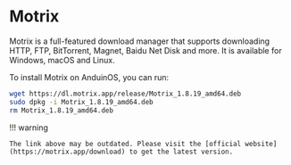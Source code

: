 # Motrix

Motrix is a full-featured download manager that supports downloading HTTP, FTP, BitTorrent, Magnet, Baidu Net Disk and more. It is available for Windows, macOS and Linux.

To install Motrix on AnduinOS, you can run:

<!-- The link needs to be updated regularly. -->

```bash
wget https://dl.motrix.app/release/Motrix_1.8.19_amd64.deb
sudo dpkg -i Motrix_1.8.19_amd64.deb
rm Motrix_1.8.19_amd64.deb
```

!!! warning

    The link above may be outdated. Please visit the [official website](https://motrix.app/download) to get the latest version.
